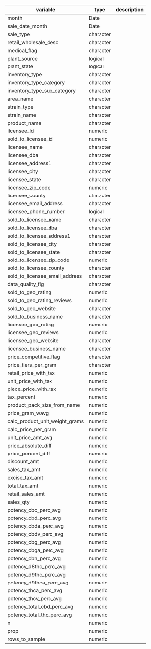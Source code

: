 | variable | type | description |
|----------|------|-------------|
| month | Date |  |
| sale_date_month | Date |  |
| sale_type | character |  |
| retail_wholesale_desc | character |  |
| medical_flag | character |  |
| plant_source | logical |  |
| plant_state | logical |  |
| inventory_type | character |  |
| inventory_type_category | character |  |
| inventory_type_sub_category | character |  |
| area_name | character |  |
| strain_type | character |  |
| strain_name | character |  |
| product_name | character |  |
| licensee_id | numeric |  |
| sold_to_licensee_id | numeric |  |
| licensee_name | character |  |
| licensee_dba | character |  |
| licensee_address1 | character |  |
| licensee_city | character |  |
| licensee_state | character |  |
| licensee_zip_code | numeric |  |
| licensee_county | character |  |
| licensee_email_address | character |  |
| licensee_phone_number | logical |  |
| sold_to_licensee_name | character |  |
| sold_to_licensee_dba | character |  |
| sold_to_licensee_address1 | character |  |
| sold_to_licensee_city | character |  |
| sold_to_licensee_state | character |  |
| sold_to_licensee_zip_code | numeric |  |
| sold_to_licensee_county | character |  |
| sold_to_licensee_email_address | character |  |
| data_quality_flg | character |  |
| sold_to_geo_rating | numeric |  |
| sold_to_geo_rating_reviews | numeric |  |
| sold_to_geo_website | character |  |
| sold_to_business_name | character |  |
| licensee_geo_rating | numeric |  |
| licensee_geo_reviews | numeric |  |
| licensee_geo_website | character |  |
| licensee_business_name | character |  |
| price_competitive_flag | character |  |
| price_tiers_per_gram | character |  |
| retail_price_with_tax | numeric |  |
| unit_price_with_tax | numeric |  |
| piece_price_with_tax | numeric |  |
| tax_percent | numeric |  |
| product_pack_size_from_name | numeric |  |
| price_gram_wavg | numeric |  |
| calc_product_unit_weight_grams | numeric |  |
| calc_price_per_gram | numeric |  |
| unit_price_amt_avg | numeric |  |
| price_absolute_diff | numeric |  |
| price_percent_diff | numeric |  |
| discount_amt | numeric |  |
| sales_tax_amt | numeric |  |
| excise_tax_amt | numeric |  |
| total_tax_amt | numeric |  |
| retail_sales_amt | numeric |  |
| sales_qty | numeric |  |
| potency_cbc_perc_avg | numeric |  |
| potency_cbd_perc_avg | numeric |  |
| potency_cbda_perc_avg | numeric |  |
| potency_cbdv_perc_avg | numeric |  |
| potency_cbg_perc_avg | numeric |  |
| potency_cbga_perc_avg | numeric |  |
| potency_cbn_perc_avg | numeric |  |
| potency_d8thc_perc_avg | numeric |  |
| potency_d9thc_perc_avg | numeric |  |
| potency_d9thca_perc_avg | numeric |  |
| potency_thca_perc_avg | numeric |  |
| potency_thcv_perc_avg | numeric |  |
| potency_total_cbd_perc_avg | numeric |  |
| potency_total_thc_perc_avg | numeric |  |
| n | numeric |  |
| prop | numeric |  |
| rows_to_sample | numeric |  |
